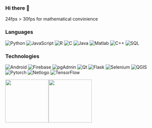 ### Hi there 👋
24fps > 30fps for mathematical convinience  
<!--
**Vishu26/Vishu26** is a ✨ _special_ ✨ repository because its `README.md` (this file) appears on your GitHub profile.

Here are some ideas to get you started:

- 🔭 I’m currently working on ...
- 🌱 I’m currently learning ...
- 👯 I’m looking to collaborate on ...
- 🤔 I’m looking for help with ...
- 💬 Ask me about ...
- 📫 How to reach me: ...
- 😄 Pronouns: ...
- ⚡ Fun fact: ...
-->

### Languages

![Python](https://img.shields.io/badge/-Python-000?&logo=Python)
![JavaScript](https://img.shields.io/badge/-JavaScript-000?&logo=JavaScript)
![R](https://img.shields.io/badge/-R-000?&logo=R)
![C](https://img.shields.io/badge/-C-000?&logo=C)
![Java](https://img.shields.io/badge/-Java-000?&logo=Java&logoColor=007396)
![Matlab](https://img.shields.io/badge/-Matlab-000?&logo=Matlab)
![C++](https://img.shields.io/badge/-C++-000?&logo=c%2b%2b&logoColor=00599C)
![SQL](https://img.shields.io/badge/-SQL-000?&logo=MySQL)

### Technologies

![Android](https://img.shields.io/badge/-Android-000?&logo=Android)
![Firebase](https://img.shields.io/badge/-Firebase-000?&logo=Firebase)
![pgAdmin](https://img.shields.io/badge/-pgAdmin-000?&logo=pgadmin)
![Qt](https://img.shields.io/badge/-Qt-000?&logo=Qt)
![Flask](https://img.shields.io/badge/-Flask-000?&logo=Flask)
![Selenium](https://img.shields.io/badge/-Selenium-000?&logo=Selenium)
![QGIS](https://img.shields.io/badge/-QGIS-000?&logo=QGIS)
![Pytorch](https://img.shields.io/badge/-Pytorch-000?&logo=Pytorch)
![Netlogo](https://img.shields.io/badge/-Netlogo-000?&logo=Netlogo)
![TensorFlow](https://img.shields.io/badge/-TensorFlow-000?&logo=TensorFlow)

<a href="https://www.linkedin.com/in/srikumar-sastry/"><img height="137px" src="https://github-readme-stats.vercel.app/api?username=Vishu26&hide_title=true&hide_border=true&show_icons=true&include_all_commits=true&count_private=true&line_height=21&text_color=000&icon_color=000&bg_color=0,ea6161,ffc64d,fffc4d,52fa5a&theme=graywhite" /><!-- wi*quL3fcV --><img height="137px" src="https://github-readme-stats.vercel.app/api/top-langs/?username=Vishu26&hide=html&hide_title=true&hide_border=true&layout=compact&langs_count=6&exclude_repo=comp426,Redventures-Movie-Quotes&text_color=000&icon_color=fff&bg_color=0,52fa5a,4dfcff,c64dff&theme=graywhite" /></a>

